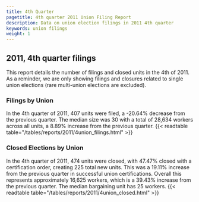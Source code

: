 ```yaml
---
title: 4th Quarter 
pagetitle: 4th quarter 2011 Union Filing Report
description: Data on union election filings in 2011 4th quarter 
keywords: union filings
weight: 1
---
```


## 2011, 4th quarter filings

This report details the number of filings and closed units in the 4th of 2011. As a reminder, we are only showing filings and closures related to single union elections (rare multi-union elections are excluded).

### Filings by Union
In the 4th quarter of 2011, 407 units were filed, a -20.64% decrease from the previous quarter. The median size was 30 with a total of 28,634 workers across all units, a 8.89% increase from the previous quarter.
{{< readtable table="/tables/reports/2011/4union_filings.html" >}}

### Closed Elections by Union
In the 4th quarter of 2011, 474 units were closed, with 47.47% closed with a certification order, creating 225 total new units. This was a 19.11% increase from the previous quarter in successful union certifications. Overall this represents approximately 16,625 workers, which is a 39.43% increase from the previous quarter. The median bargaining unit has 25 workers.
{{< readtable table="/tables/reports/2011/4union_closed.html" >}}
